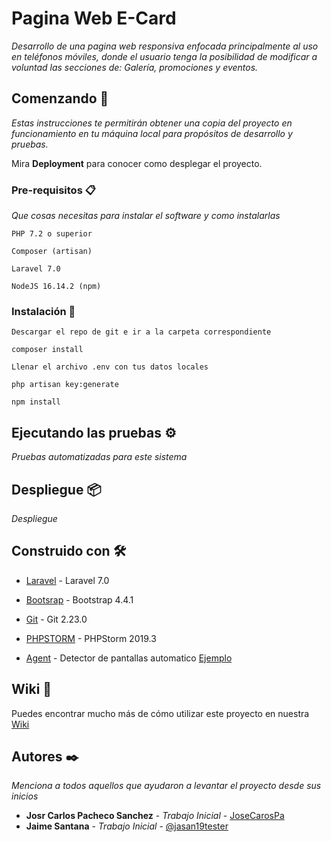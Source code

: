 # Pagina Web E-Card

_Desarrollo de una pagina web responsiva enfocada principalmente al uso en teléfonos móviles, donde el usuario tenga la posibilidad de modificar a voluntad las secciones de: Galería, promociones y eventos._

## Comenzando 🚀

_Estas instrucciones te permitirán obtener una copia del proyecto en funcionamiento en tu máquina local para propósitos de desarrollo y pruebas._

Mira **Deployment** para conocer como desplegar el proyecto.


### Pre-requisitos 📋

_Que cosas necesitas para instalar el software y como instalarlas_

```
PHP 7.2 o superior

Composer (artisan)

Laravel 7.0 

NodeJS 16.14.2 (npm)
```

### Instalación 🔧


```
Descargar el repo de git e ir a la carpeta correspondiente
```
```
composer install
```
```
Llenar el archivo .env con tus datos locales
```
```
php artisan key:generate
```

```
npm install
```


## Ejecutando las pruebas ⚙️

_Pruebas automatizadas para este sistema_


## Despliegue 📦

_Despliegue_

## Construido con 🛠️

* [Laravel](https://laravel.com/) - Laravel 7.0
* [Bootsrap](https://getbootstrap.com/) - Bootstrap 4.4.1
* [Git](https://git-scm.com/) - Git 2.23.0
* [PHPSTORM](https://www.jetbrains.com/phpstorm/) - PHPStorm 2019.3

* [Agent](https://github.com/jenssegers/agent) - Detector de pantallas automatico [Ejemplo](https://www.itsolutionstuff.com/post/how-to-detect-devices-is-mobile-or-desktop-in-laravelexample.html)


## Wiki 📖

Puedes encontrar mucho más de cómo utilizar este proyecto en nuestra [Wiki](https://github.com/tu/proyecto/wiki)

## Autores ✒️

_Menciona a todos aquellos que ayudaron a levantar el proyecto desde sus inicios_

* **Josr Carlos Pacheco Sanchez** - *Trabajo Inicial* - [JoseCarosPa](https://github.com/JoseCarlosPa)
* **Jaime Santana** - *Trabajo Inicial* - [@jasan19tester](https://gitlab.com/jasan19tester)

